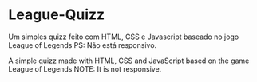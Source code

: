 # League-Quizz

Um simples quizz feito com HTML, CSS e Javascript baseado no jogo League of Legends
PS: Não está responsivo.

A simple quizz made with HTML, CSS and JavaScript based on the game League of Legends
NOTE: It is not responsive.
